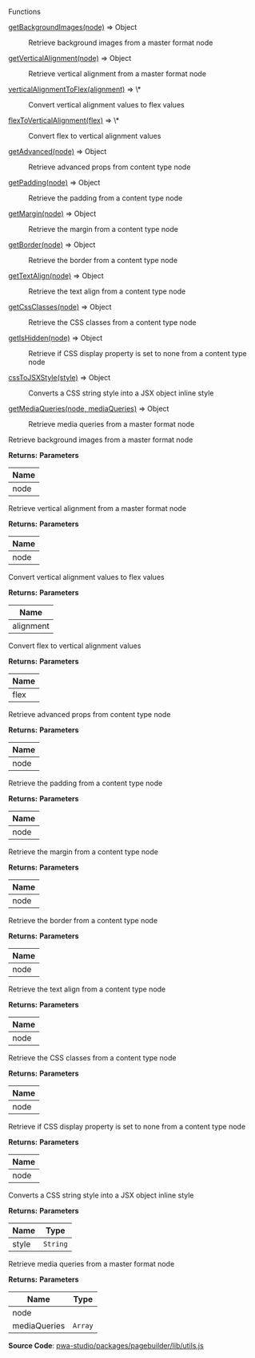 
Functions

<dl>
<dt><a href="#getBackgroundImages">getBackgroundImages(node)</a> ⇒ <inlineCode>Object</inlineCode></dt>
<dd>

Retrieve background images from a master format node

</dd>
<dt><a href="#getVerticalAlignment">getVerticalAlignment(node)</a> ⇒ <inlineCode>Object</inlineCode></dt>
<dd>

Retrieve vertical alignment from a master format node

</dd>
<dt><a href="#verticalAlignmentToFlex">verticalAlignmentToFlex(alignment)</a> ⇒ <inlineCode>\*</inlineCode></dt>
<dd>

Convert vertical alignment values to flex values

</dd>
<dt><a href="#flexToVerticalAlignment">flexToVerticalAlignment(flex)</a> ⇒ <inlineCode>\*</inlineCode></dt>
<dd>

Convert flex to vertical alignment values

</dd>
<dt><a href="#getAdvanced">getAdvanced(node)</a> ⇒ <inlineCode>Object</inlineCode></dt>
<dd>

Retrieve advanced props from content type node

</dd>
<dt><a href="#getPadding">getPadding(node)</a> ⇒ <inlineCode>Object</inlineCode></dt>
<dd>

Retrieve the padding from a content type node

</dd>
<dt><a href="#getMargin">getMargin(node)</a> ⇒ <inlineCode>Object</inlineCode></dt>
<dd>

Retrieve the margin from a content type node

</dd>
<dt><a href="#getBorder">getBorder(node)</a> ⇒ <inlineCode>Object</inlineCode></dt>
<dd>

Retrieve the border from a content type node

</dd>
<dt><a href="#getTextAlign">getTextAlign(node)</a> ⇒ <inlineCode>Object</inlineCode></dt>
<dd>

Retrieve the text align from a content type node

</dd>
<dt><a href="#getCssClasses">getCssClasses(node)</a> ⇒ <inlineCode>Object</inlineCode></dt>
<dd>

Retrieve the CSS classes from a content type node

</dd>
<dt><a href="#getIsHidden">getIsHidden(node)</a> ⇒ <inlineCode>Object</inlineCode></dt>
<dd>

Retrieve if CSS display property is set to none from a content type node

</dd>
<dt><a href="#cssToJSXStyle">cssToJSXStyle(style)</a> ⇒ <inlineCode>Object</inlineCode></dt>
<dd>

Converts a CSS string style into a JSX object inline style

</dd>
<dt><a href="#getMediaQueries">getMediaQueries(node, mediaQueries)</a> ⇒ <inlineCode>Object</inlineCode></dt>
<dd>

Retrieve media queries from a master format node

</dd>
</dl>

Retrieve background images from a master format node

**Returns:**
**Parameters**

| Name |
| --- |
| node | 

Retrieve vertical alignment from a master format node

**Returns:**
**Parameters**

| Name |
| --- |
| node | 

Convert vertical alignment values to flex values

**Returns:**
**Parameters**

| Name |
| --- |
| alignment | 

Convert flex to vertical alignment values

**Returns:**
**Parameters**

| Name |
| --- |
| flex | 

Retrieve advanced props from content type node

**Returns:**
**Parameters**

| Name |
| --- |
| node | 

Retrieve the padding from a content type node

**Returns:**
**Parameters**

| Name |
| --- |
| node | 

Retrieve the margin from a content type node

**Returns:**
**Parameters**

| Name |
| --- |
| node | 

Retrieve the border from a content type node

**Returns:**
**Parameters**

| Name |
| --- |
| node | 

Retrieve the text align from a content type node

**Returns:**
**Parameters**

| Name |
| --- |
| node | 

Retrieve the CSS classes from a content type node

**Returns:**
**Parameters**

| Name |
| --- |
| node | 

Retrieve if CSS display property is set to none from a content type node

**Returns:**
**Parameters**

| Name |
| --- |
| node | 

Converts a CSS string style into a JSX object inline style

**Returns:**
**Parameters**

| Name | Type |
| --- | --- |
| style | `String` | 

Retrieve media queries from a master format node

**Returns:**
**Parameters**

| Name | Type |
| --- | --- |
| node |  | 
| mediaQueries | `Array` | 

**Source Code**: [pwa-studio/packages/pagebuilder/lib/utils.js](https://github.com/magento/pwa-studio/blob/develop/packages/pagebuilder/lib/utils.js)